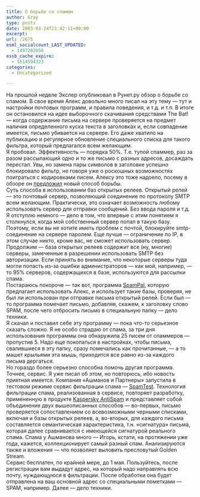 ```yaml
---
title: О борьбе со спамом
author: Gray
type: posts
date: 2003-03-24T21:42:11+00:00
excerpt:
url: /2675
esml_socialcount_LAST_UPDATED:
  - 1497282850
essb_cache_expire:
  - 1614594323
categories:
  - Uncategorized

---
```








На прошлой неделе Экслер опубликовал в Рунет.ру обзор о борьбе со спамом. В свое время Алекс довольно много писал на эту тему &#8212; тут и настройки почтовых программ, и правила поведения, и т.д. и т.п. В итоге он остановился на идее выборочного скачивания средствами The Bat! &#8212; когда содержание письма на сервере проверяется на предмет наличия определенного куска текста в заголовках и, если совпадение имеется, письмо убивается на сервере. Его даже хватило на публикацию и регулярное обновление специального списка для такого фильтра, который предлагался всем желающим.  
Я пробовал. Эффективность &#8212; порядка 50%. Т.е. тупой спаммер, раз за разом рассылающий одно и то же письмо с разных адресов, досаждать перестал. Увы, но замена пары символов в заголовке успешно блокировало фильтр, не говоря уже о роскошных возможностях поиграться с кодировками писем. Алексу это тоже надоело, посему в обзоре он <a href="http://runet.ru/analitika/2663.html" target="_blank">предложил</a> новый способ борьбы.  
Суть способа в использовании баз открытых релеев. Открытый релей &#8212; это почтовый сервер, позволяющий соединение по протоколу SMTP всем желающим. Практически, это означает возможность любому использовать сервер для отправки сообщений. Без ввода пароля и т.д. Я отступлю немного &#8212; дело в том, что впервые с этим понятием я столкнулся, когда мой собственный сервер попал в такую базу. Поэтому, если вы не хотите иметь проблем с почтой, блокируйте smtp-соединение на сервере паролем. Еще лучше &#8212; ограничение по IP, в этом случае никто, кроме вас, не сможет использовать сервер.  
Продолжим &#8212; база открытых релеев содержит все (ну, многие) серверы, замеченные в разрешении использовать SMTP без авторизации. Если принять во внимание, что некоторые серверы туда могли попасть из-за ошибки администраторов &#8212; как мой, например, &#8212; то 95% серверов, содержащихся в базе, используются для рассылки спама.  
Постараюсь покороче &#8212; так вот, программа <a href="http://www.spampal.org/" target="_blank">SpamPal</a>, которую предлагает использовать Алекс, и использует такие базы, проверяя, не был ли использован при отправке письма открытый релей. Если был &#8212; то программа помечает письмо, добавляя, скажем, к заголовку слово SPAM, после чего отбросить письмо в специальную папку &#8212; дело техники.  
Я скачал и поставил себе эту программу &#8212; пока что-то серьезное сказать сложно. Я не особо страдаю от спама, за три дня использования программы она обнаружила 25 писем от спаммеров &#8212; пропустив 5. Надо еще покопаться в настройках, чтобы письма, свалившиеся в эту папку, сразу помечались как прочитанные, &#8212; а то машет крыльями эта мышь, приходится все равно из-за каждого письма дергаться.  
Но гораздо более серьезно способна помочь другая программа. Точнее, сервис. Я уже писал об этом, но повторюсь, ибо новость приятная имеется. Компания &#171;Ашманов и Партнеры&#187; запустила в тестовом режиме сервис фильтрации спама &#8212; <a href="http://spamtest.ru" target="_blank">SpamTest</a>. Технология фильтрации спама, реализованная в сервисе, повторяет разработку, примененную в продукте <a href="http://www.kaspersky.ru/buyonline.html?chapter=1105760" target="_blank">Kaspersky AntiSpam</a> и представляет собой объединение двух вышеописанных способов &#8212; во-первых, письмо проверяется сопоставлением со всевозможными черными списками, включая и базы открытых релеев, а, во-вторых, для каждого письма составляется семантическая характеристика, т.н. &#171;сигнатура&#187; письма, которая далее сравнивается с имеющейся сигнатурой реального спама. Спама у Ашманова много &#8212; Игорь, кстати, на протяжении уже года, кажется, коллекционирует самый разный спам. Анализируются также и вложения &#8212; что позволяет выловить пресловутый Golden Stream.  
Сервис бесплатен, по крайней мере, до 1 мая. Пользуйтесь, после регистрации вам выдадут адрес, на который надо направлять всю почту, нуждающуюся в фильтрации. После обработки она будет отправлена на ваш основной адрес со специальными пометками &#8212; SPAM, например. Далее &#8212; дело техники.